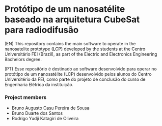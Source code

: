 # Protótipo de um nanosatélite baseado na arquitetura CubeSat para radiodifusão
(EN) This repository contains the main software to operate in the nanosatelite prototype (LCP) developed by the students at the Centro Universitário FEI (Brazil), as part of the Electric and Electronics Engineering Bachelors degree.

(PT) Esse repositório é destinado ao software desenvolvido para operar no protótipo de um nanosatélite (LCP) desenvolvido pelos alunos do Centro Universitério da FEI, como parte do projeto de conclusão do curso de Engenharia Elétrica da instituição.

### Project members
- Bruno Augusto Casu Pereira de Sousa
- Bruno Duarte dos Santos
- Rodrigo Yudji Katagiri de Oliveira
